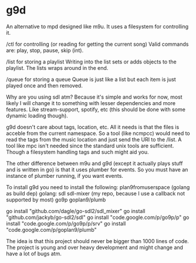 g9d
===

An alternative to mpd designed like m9u. It uses a filesystem for controlling it.

/ctl for controlling (or reading for getting the current song)
Valid commands are: play, stop, pause, skip (int).

/list for storing a playlist
Writing into the list sets or adds objects to the playlist. The lists wraps around
in the end.

/queue for storing a queue
Queue is just like a list but each item is just played once and then removed.

Why are you using sdl atm? Because it's simple and works for now, most likely I will
change it to something with lesser dependencies and more features.
Like stream-support, spotify, etc (this should be done with some dynamic loading though).

g9d doesn't care about tags, location, etc. All it needs is that the files is acceble 
from the current namespace. So a tool (like ncmpcc) would need to read the tags from the
music location and just send the URI to the /list. A tool like mpc isn't needed since the
standard unix tools are sufficient. Though a filesystem handling tags and such might aid
you.

The other difference between m9u and g9d (except it actually plays stuff and is written in go)
is that it uses plumber for events. So you must have an instance of plumber running, if you
want events.

To install g9d you need to install the following:
plan9fromuserspace
(golang as build dep)
golang:
	sdl
	sdl-mixer (my repo, because I use a callback not supported by most)
	go9p
	goplan9/plumb

go install "github.com/dagle/go-sdl2/sdl_mixer"
go install "github.com/jackyb/go-sdl2/sdl"
go install "code.google.com/p/go9p/p"
go install "code.google.com/p/go9p/p/srv"
go install "code.google.com/p/goplan9/plumb"

The idea is that this project should never be bigger than 1000 lines of code.
The project is young and over heavy development and might change and have a lot 
of bugs atm.
